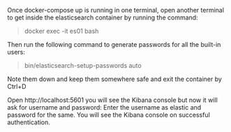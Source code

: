 Once docker-compose up is running in one terminal, open another terminal to get inside the elasticsearch container by running the command:

> docker exec -it es01 bash

Then run the following command to generate passwords for all the built-in users:

> bin/elasticsearch-setup-passwords auto

Note them down and keep them somewhere safe and exit the container by Ctrl+D

Open http://localhost:5601 you will see the Kibana console but now it will ask for username and password:
Enter the username as elastic and password for the same. You will see the Kibana console on successful authentication.